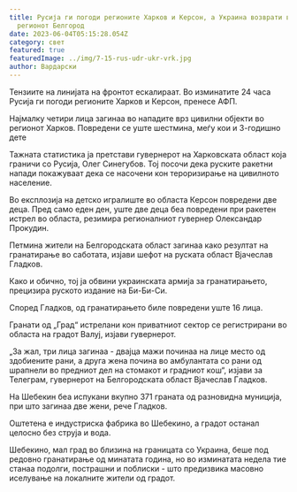 ```yaml
---
title: Русија ги погоди регионите Харков и Керсон, а Украина возврати во
  регионот Белгород
date: 2023-06-04T05:15:28.054Z
category: свет
featured: true
featuredImage: ../img/7-15-rus-udr-ukr-vrk.jpg
author: Вардарски
---
```

Тензиите на линијата на фронтот ескалираат. Во изминатите 24 часа Русија ги погоди регионите Харков и Керсон, пренесе АФП.

Најмалку четири лица загинаа во нападите врз цивилни објекти во регионот Харков. Повредени се уште шестмина, меѓу кои и 3-годишно дете

Тажната статистика ја претстави гувернерот на Харковската област која граничи со Русија, Олег Синегубов. Тој посочи дека руските ракетни напади покажуваат дека се насочени кон тероризирање на цивилното население.

Во експлозија на детско игралиште во областа Керсон повредени две деца. Пред само еден ден, уште две деца беа повредени при ракетен истрел во областа, резимира регионалниот гувернер Олександар Прокудин.

Петмина жители на Белгородската област загинаа како резултат на гранатирање во саботата, изјави шефот на руската област Вјачеслав Гладков.

Како и обично, тој ја обвини украинската армија за гранатирањето, прецизира руското издание на Би-Би-Си.

Според Гладков, од гранатирањето биле повредени уште 16 лица.

Гранати од „Град“ истрелани кон приватниот сектор се регистрирани во областа на градот Валуј, изјави гувернерот.

„За жал, три лица загинаа - двајца мажи починаа на лице место од здобиените рани, а друга жена почина во амбулантата со рани од шрапнели во предниот дел на стомакот и градниот кош“, изјави за Телеграм, гувернерот на Белгородската област Вјачеслав Гладков.

На Шебекин беа испукани вкупно 371 граната од разновидна муниција, при што загинаа две жени, рече Гладков.

Оштетена е индустриска фабрика во Шебекино, а градот останал целосно без струја и вода.

Шебекино, мал град во близина на границата со Украина, беше под редовно гранатирање од минатата година, но во изминатата недела тие станаа подолги, пострашни и поблиски - што предизвика масовно иселување на локалните жители од градот.